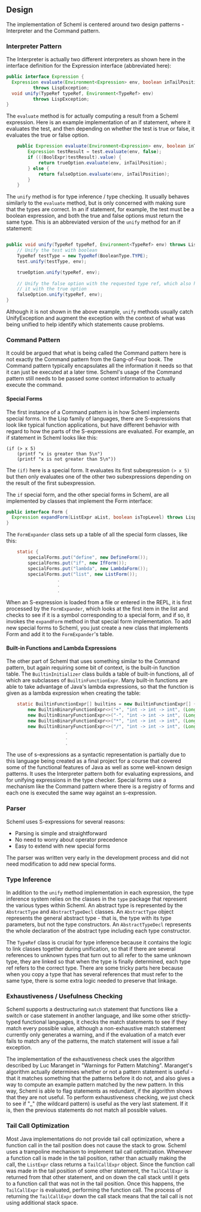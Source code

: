 ## Design
The implementation of Scheml is centered around two design patterns - Interpreter
and the Command pattern.

### Interpreter Pattern
The Interpreter is actually two different interpreters as shown
here in the interface definition for the Expression interface (abbreviated here):
```java
public interface Expression {
  Expression evaluate(Environment<Expression> env, boolean inTailPosition)
          throws LispException;
  void unify(TypeRef typeRef, Environment<TypeRef> env)
          throws LispException;
}
```
The `evaluate` method is for actually computing a result from a Scheml
expression. Here is an example implementation of an if statement, where
it evaluates the test, and then depending on whether the test is true or
false, it evaluates the true or false option.
```java
    public Expression evaluate(Environment<Expression> env, boolean inTailPosition) throws LispException {
        Expression testResult = test.evaluate(env, false);
        if (((BoolExpr)testResult).value) {
            return trueOption.evaluate(env, inTailPosition);
        } else {
            return falseOption.evaluate(env, inTailPosition);
        }
    }
```

The `unify` method is for type inference / type checking. It usually behaves
similarly to the `evaluate` method, but is only concerned with making sure that
the types are correct. In an if statement, for example, the test must be a
boolean expression, and both the true and false options must return the same
type. This is an abbreviated version of the `unify` method for an if statement:
```java

public void unify(TypeRef typeRef, Environment<TypeRef> env) throws LispException {
    // Unify the test with boolean
    TypeRef testType = new TypeRef(BooleanType.TYPE);
    test.unify(testType, env);

    trueOption.unify(typeRef, env);
    
    // Unify the false option with the requested type ref, which also has the effect of unifying
    // it with the true option
    falseOption.unify(typeRef, env);
}
```
Although it is not shown in the above example, `unify` methods usually catch
UnifyException and augment the exception with the context of what was being
unified to help identify which statements cause problems.

### Command Pattern
It could be argued that what is being called the Command pattern here is not
exactly the Command pattern from the Gang-of-Four book. The Command pattern
typically encapsulates all the information it needs so that it can just be
executed at a later time. Scheml's usage of the Command pattern still needs
to be passed some context information to actually execute the command.

#### Special Forms
The first instance of a Command pattern is in how Scheml implements special
forms. In the Lisp family of languages, there are S-expressions that look
like typical function applications, but have different behavior with regard
to how the parts of the S-expressions are evaluated. For example, an if statement
in Scheml looks like this:
```
(if (> x 5)
    (printf "x is greater than 5\n")
    (printf "x is not greater than 5\n"))
```
The `(if)` here is a special form. It evaluates its first subexpression `(> x 5)`
but then only evaluates one of the other two subexpressions depending on the
result of the first subexpression.

The `if` special form, and the other special forms in Scheml, are all implemented
by classes that implement the Form interface:
```java
public interface Form {
  Expression expandForm(ListExpr aList, boolean isTopLevel) throws LispException;
}
```

The `FormExpander` class sets up a table of all the special form classes, like
this:
```java
    static {
        specialForms.put("define", new DefineForm());
        specialForms.put("if", new IfForm());
        specialForms.put("lambda", new LambdaForm());
        specialForms.put("list", new ListForm());
                   .
                   .
                   .
```
When an S-expression is loaded from a file or entered in the REPL, it is first
processed by the `FormExpander`, which looks at the first item in the list
and checks to see if it is a symbol corresponding to a special form, and if so,
it invokes the `expandForm` method in that special form implementation. To add
new special forms to Scheml, you just create a new class that implements
Form and add it to the `FormExpander`'s table.

#### Built-in Functions and Lambda Expressions
The other part of Scheml that uses something similar to the Command pattern, but
again requiring some bit of context, is the built-in function table. The
`BuiltinInitializer` class builds a table of built-in functions, all of which
are subclasses of `BuiltinFunctionExpr`. Many built-in functions are able
to take advantage of Java's lambda expressions, so that the function is given
as a lambda expression when creating the table:
```java
    static BuiltinFunctionExpr[] builtins = new BuiltinFunctionExpr[] {
        new BuiltinBinaryFunctionExpr<>("+", "int -> int -> int", (Long a, Long b) -> a+b),
        new BuiltinBinaryFunctionExpr<>("-", "int -> int -> int", (Long a, Long b) -> a-b),
        new BuiltinBinaryFunctionExpr<>("*", "int -> int -> int", (Long a, Long b) -> a*b),
        new BuiltinBinaryFunctionExpr<>("/", "int -> int -> int", (Long a, Long b) -> a/b),
                      .
                      .
                      .
```

The use of s-expressions as a syntactic representation is partially due to this
language being created as a final project for a course that covered some of
the functional features of Java as well as some well-known design patterns. It
uses the Interpreter pattern both for evaluating expressions, and for unifying
expressions in the type checker. Special forms use a mechanism like the
Command pattern where there is a registry of forms and each one is executed
the same way against an s-expression.

### Parser
Scheml uses S-expressions for several reasons:
* Parsing is simple and straightforward
* No need to worry about operator precedence
* Easy to extend with new special forms

The parser was written very early in the development process and did not
need modification to add new special forms.

### Type Inference
In addition to the `unify` method implementation in each expression, the
type inference system relies on the classes in the `type` package that represent
the various types within Scheml. An abstract type is represented by the
`AbstractType` and `AbstractTypeDecl` classes. An `AbstractType` object 
represents the general abstract type - that is, the type with its type
parameters, but not the type constructors. An `AbstractTypeDecl` represents
the whole declaration of the abstract type including each type constructor.

The `TypeRef` class is crucial for type inference because it contains the
logic to link classes together during unification, so that if there are several
references to unknown types that turn out to all refer to the same unknown
type, they are linked so that when the type is finally determined, each type
ref refers to the correct type. There are some tricky parts here because when
you copy a type that has several references that must refer to the same type,
there is some extra logic needed to preserve that linkage.

### Exhaustiveness / Usefulness Checking
Scheml supports a destructuring `match` statement that functions like
a switch or case statement in another language, and like some other strictly-typed
functional languages, it checks the match statements to see if they match
every possible value, although a non-exhaustive match statement currently
only generates a warning, and if the evaluation of a match ever fails to
match any of the patterns, the match statement will issue a fail exception.

The implementation of the exhaustiveness check uses the algorithm described
by Luc Maranget in "Warnings for Pattern Matching". Maranget's algorithm actually
determines whether or not a pattern statement is useful - that it matches something
that the patterns before it do not, and also gives a way to compute an example
pattern matched by the new pattern. In this way, Scheml is able to flag
statements as redundant, if the algorithm shows that they are not useful.
To perform exhaustiveness checking, we just check to see if "_" (the wildcard pattern)
is useful as the very last statement. If it is, then the previous statements
do not match all possible values.

### Tail Call Optimization
Most Java implementations do not provide tail call optimization, where a
function call in the tail position does not cause the stack to grow. Scheml
uses a trampoline mechanism to implement tail call optimization. Whenever
a function call is made in the tail position, rather than actually making the
call, the `ListExpr` class returns a `TailCallExpr` object. Since the function
call was made in the tail position of some other statement, the `TailCallExpr`
is returned from that other statement, and on down the call stack until
it gets to a function call that was not in the tail position. Once this happens,
the `TailCallExpr` is evaluated, performing the function call. The process
of returning the `TailCallExpr` down the call stack means that the tail call
is not using additional stack space.
